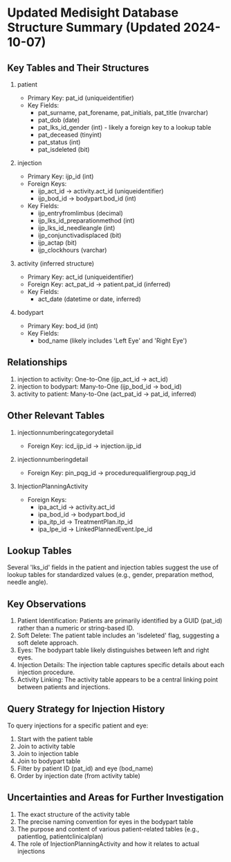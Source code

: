 # Updated Medisight Database Structure Summary (Updated 2024-10-07)

## Key Tables and Their Structures

1. patient
   - Primary Key: pat_id (uniqueidentifier)
   - Key Fields:
     - pat_surname, pat_forename, pat_initials, pat_title (nvarchar)
     - pat_dob (date)
     - pat_lks_id_gender (int) - likely a foreign key to a lookup table
     - pat_deceased (tinyint)
     - pat_status (int)
     - pat_isdeleted (bit)

2. injection
   - Primary Key: ijp_id (int)
   - Foreign Keys:
     - ijp_act_id -> activity.act_id (uniqueidentifier)
     - ijp_bod_id -> bodypart.bod_id (int)
   - Key Fields:
     - ijp_entryfromlimbus (decimal)
     - ijp_lks_id_preparationmethod (int)
     - ijp_lks_id_needleangle (int)
     - ijp_conjunctivadisplaced (bit)
     - ijp_actap (bit)
     - ijp_clockhours (varchar)

3. activity (inferred structure)
   - Primary Key: act_id (uniqueidentifier)
   - Foreign Key: act_pat_id -> patient.pat_id (inferred)
   - Key Fields:
     - act_date (datetime or date, inferred)

4. bodypart
   - Primary Key: bod_id (int)
   - Key Fields:
     - bod_name (likely includes 'Left Eye' and 'Right Eye')

## Relationships

1. injection to activity: One-to-One (ijp_act_id -> act_id)
2. injection to bodypart: Many-to-One (ijp_bod_id -> bod_id)
3. activity to patient: Many-to-One (act_pat_id -> pat_id, inferred)

## Other Relevant Tables

1. injectionnumberingcategorydetail
   - Foreign Key: icd_ijp_id -> injection.ijp_id

2. injectionnumberingdetail
   - Foreign Key: pin_pqg_id -> procedurequalifiergroup.pqg_id

3. InjectionPlanningActivity
   - Foreign Keys:
     - ipa_act_id -> activity.act_id
     - ipa_bod_id -> bodypart.bod_id
     - ipa_itp_id -> TreatmentPlan.itp_id
     - ipa_lpe_id -> LinkedPlannedEvent.lpe_id

## Lookup Tables

Several 'lks_id' fields in the patient and injection tables suggest the use of lookup tables for standardized values (e.g., gender, preparation method, needle angle).

## Key Observations

1. Patient Identification: Patients are primarily identified by a GUID (pat_id) rather than a numeric or string-based ID.
2. Soft Delete: The patient table includes an 'isdeleted' flag, suggesting a soft delete approach.
3. Eyes: The bodypart table likely distinguishes between left and right eyes.
4. Injection Details: The injection table captures specific details about each injection procedure.
5. Activity Linking: The activity table appears to be a central linking point between patients and injections.

## Query Strategy for Injection History

To query injections for a specific patient and eye:

1. Start with the patient table
2. Join to activity table
3. Join to injection table
4. Join to bodypart table
5. Filter by patient ID (pat_id) and eye (bod_name)
6. Order by injection date (from activity table)

## Uncertainties and Areas for Further Investigation

1. The exact structure of the activity table
2. The precise naming convention for eyes in the bodypart table
3. The purpose and content of various patient-related tables (e.g., patientlog, patientclinicalplan)
4. The role of InjectionPlanningActivity and how it relates to actual injections

